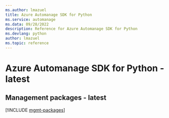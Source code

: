 ```yaml
---
ms.author: lmazuel
title: Azure Automanage SDK for Python
ms.service: automanage
ms.data: 09/28/2022
description: Reference for Azure Automanage SDK for Python
ms.devlang: python
author: lmazuel
ms.topic: reference
---
```

# Azure Automanage SDK for Python - latest

## Management packages - latest
[!INCLUDE [mgmt-packages](automanage-mgmt-index.md)]